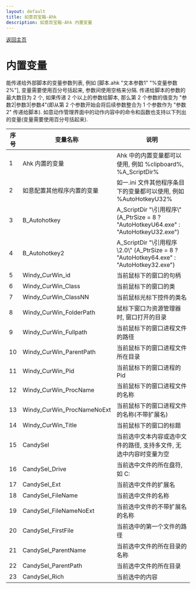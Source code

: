 ```yaml
---
layout: default
title: 如意百宝箱-Ahk
description: 如意百宝箱-Ahk 内置变量
---
```


[返回主页](index.md)

# [](#header-2) 内置变量

能传递给外部脚本的变量参数列表, 例如 \[脚本.ahk "文本参数1" "%变量参数2%"\], 变量需要使用百分号括起来, 参数间使用空格来分隔. 传递给脚本的参数的最大数目为 2 个, 如果传递 2 个以上的参数给脚本, 那么第 2 个参数的值变为 "参数2\|参数3\|参数4"(即从第 2 个参数开始会将后续参数整合为 1 个参数作为 "参数2" 传递给脚本). 如意动作管理界面中的动作内容中的命令和函数也支持以下列出的变量(变量需要使用百分号括起来).  

| 序号 | 变量名称 | 说明 | 
| ----------- | ----------- | ----------- | 
|1|Ahk 内置的变量|Ahk 中的内置变量都可以使用, 例如 %clipboard%, %A_ScriptDir%|
|2|如意配置其他程序内置的变量|如一.ini 文件其他程序条目下的变量都可以使用, 例如 %AutoHotkeyU32%|
|3|B_Autohotkey|A_ScriptDir "\引用程序\\" (A_PtrSize = 8 ? "AutoHotkeyU64.exe" : "AutoHotkeyU32.exe")|
|4|B_Autohotkey2|A_ScriptDir "\引用程序\2.0\\" (A_PtrSize = 8 ? "AutoHotkey64.exe" : "AutoHotkey32.exe")|
|5|Windy_CurWin_id|当前鼠标下的窗口的句柄|
|6|Windy_CurWin_Class|当前鼠标下的窗口的类|
|7|Windy_CurWin_ClassNN|当前鼠标光标下控件的类名|
|8|Windy_CurWin_FolderPath|鼠标下窗口为资源管理器时, 窗口打开的目录|
|9|Windy_CurWin_Fullpath|当前鼠标下的窗口进程文件的路径|
|10|Windy_CurWin_ParentPath|当前鼠标下的窗口进程文件所在目录|
|11|Windy_CurWin_Pid|当前鼠标下的窗口进程的 Pid|
|12|Windy_CurWin_ProcName|当前鼠标下的窗口进程文件的名称|
|13|Windy_CurWin_ProcNameNoExt|当前鼠标下的窗口进程文件的名称(不带扩展名)|
|14|Windy_CurWin_Title|当前鼠标下的窗口的标题|
|15|CandySel|当前选中文本内容或选中文件的路径, 支持多文件, 无选中内容时变量为空|
|16|CandySel_Drive|当前选中文件的所在盘符, 如 C:|
|17|CandySel_Ext|当前选中文件的扩展名|
|18|CandySel_FileName|当前选中文件的名称|
|19|CandySel_FileNameNoExt|当前选中文件的不带扩展名的名称|
|20|CandySel_FirstFile|当前选中的第一个文件的路径|
|21|CandySel_ParentName|当前选中文件的所在目录的名称|
|22|CandySel_ParentPath|当前选中文件的所在目录|
|23|CandySel_Rich|当前选中的内容|

